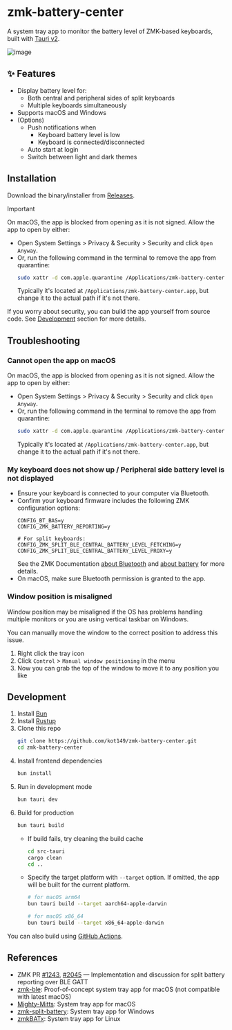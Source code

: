 # zmk-battery-center

A system tray app to monitor the battery level of ZMK-based keyboards, built with [Tauri v2](https://v2.tauri.app/).

![image](https://github.com/user-attachments/assets/1fe0b6de-c8cd-428b-975f-8c5d89850aba)

## ✨ Features

- Display battery level for:
  - Both central and peripheral sides of split keyboards
  - Multiple keyboards simultaneously
- Supports macOS and Windows
- (Options)
  - Push notifications when
    - Keyboard battery level is low
    - Keyboard is connected/disconnected
  - Auto start at login
  - Switch between light and dark themes

## Installation

Download the binary/installer from [Releases](https://github.com/kot149/zmk-battery-center/releases).

> [!important]
> On macOS, the app is blocked from opening as it is not signed. Allow the app to open by either:
> - Open System Settings > Privacy & Security > Security and click `Open Anyway`.
> - Or, run the following command in the terminal to remove the app from quarantine:
>   ```sh
>   sudo xattr -d com.apple.quarantine /Applications/zmk-battery-center.app
>   ```
>   Typically it's located at `/Applications/zmk-battery-center.app`, but change it to the actual path if it's not there.

If you worry about security, you can build the app yourself from source code. See [Development](#development) section for more details.

## Troubleshooting

### Cannot open the app on macOS

On macOS, the app is blocked from opening as it is not signed. Allow the app to open by either:
- Open System Settings > Privacy & Security > Security and click `Open Anyway`.
- Or, run the following command in the terminal to remove the app from quarantine:
  ```sh
  sudo xattr -d com.apple.quarantine /Applications/zmk-battery-center.app
  ```
  Typically it's located at `/Applications/zmk-battery-center.app`, but change it to the actual path if it's not there.

### My keyboard does not show up / Peripheral side battery level is not displayed

- Ensure your keyboard is connected to your computer via Bluetooth.
- Confirm your keyboard firmware includes the following ZMK configuration options:
  ```kconfig
  CONFIG_BT_BAS=y
  CONFIG_ZMK_BATTERY_REPORTING=y

  # For split keyboards:
  CONFIG_ZMK_SPLIT_BLE_CENTRAL_BATTERY_LEVEL_FETCHING=y
  CONFIG_ZMK_SPLIT_BLE_CENTRAL_BATTERY_LEVEL_PROXY=y
  ```
  See the ZMK Documentation [about Bluetooth](https://zmk.dev/docs/config/system#bluetooth) and [about battery](https://zmk.dev/docs/config/battery) for more details.
- On macOS, make sure Bluetooth permission is granted to the app.

### Window position is misaligned

Window position may be misaligned if the OS has problems handling multiple monitors or you are using vertical taskbar on Windows.

You can manually move the window to the correct position to address this issue.

1. Right click the tray icon
2. Click `Control` > `Manual window positioning` in the menu
3. Now you can grab the top of the window to move it to any position you like

## Development

1. Install [Bun](https://bun.sh)
1. Install [Rustup](https://www.rust-lang.org/ja/tools/install)
2. Clone this repo
   ```sh
   git clone https://github.com/kot149/zmk-battery-center.git
   cd zmk-battery-center
   ```
1. Install frontend dependencies
     ```sh
     bun install
     ```
2. Run in development mode
     ```sh
     bun tauri dev
     ```
3. Build for production
     ```sh
     bun tauri build
     ```
   - If build fails, try cleaning the build cache
     ```sh
     cd src-tauri
     cargo clean
     cd ..
     ```
   - Specify the target platform with `--target` option. If omitted, the app will be built for the current platform.
     ```sh
     # for macOS arm64
     bun tauri build --target aarch64-apple-darwin

     # for macOS x86_64
     bun tauri build --target x86_64-apple-darwin
     ```

You can also build using [GitHub Actions](.github/workflows).

## References

- ZMK PR [#1243](https://github.com/zmkfirmware/zmk/pull/1243), [#2045](https://github.com/zmkfirmware/zmk/pull/2045) — Implementation and discussion for split battery reporting over BLE GATT
- [zmk-ble](https://github.com/Katona/zmk-ble): Proof-of-concept system tray app for macOS (not compatible with latest macOS)
- [Mighty-Mitts](https://github.com/codyd51/Mighty-Mitts): System tray app for macOS
- [zmk-split-battery](https://github.com/Maksim-Isakau/zmk-split-battery): System tray app for Windows
- [zmkBATx](https://github.com/mh4x0f/zmkBATx): System tray app for Linux

